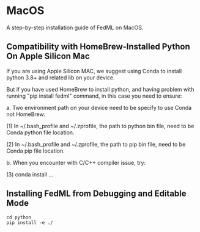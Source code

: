 # MacOS

A step-by-step installation guide of FedML on MacOS.

## Compatibility with HomeBrew-Installed Python On Apple Silicon Mac
If you are using Apple Silicon MAC, we suggest using Conda to install python 3.8+ and related lib on your device.

But if you have used HomeBrew to install python, and having problem with running "pip install fedml" command, in this case you need to ensure:

a. Two environment path on your device need to be specify to use Conda not HomeBrew:

(1)  In ~/.bash_profile and ~/.zprofile, the path to python bin file, need to be Conda python file location.

(2)  In ~/.bash_profile and ~/.zprofile, the path to pip bin file, need to be Conda pip file location.

b. When you encounter with C/C++ compiler issue, try:

(3) conda install …

## Installing FedML from Debugging and Editable Mode
```
cd python
pip install -e ./
```


<!-- On MacOS, the installation commands in conda environment is:
```
conda install mpi4py openmpi
```
About OpenMPI library installation for MPI, the reference is as follows: [https://docs.open-mpi.org/en/v5.0.x/installing-open-mpi/quickstart.html](https://docs.open-mpi.org/en/v5.0.x/installing-open-mpi/quickstart.html,)
For OpenMPI on MacOS, please review the following links:
[https://betterprogramming.pub/integrating-open-mpi-with-clion-on-apple-m1-76b7815c27f2](https://formulae.brew.sh/formula/open-mpi)
[https://formulae.brew.sh/formula/open-mpi](https://formulae.brew.sh/formula/open-mpi)

The above commands work properly in Linux environment.
For Windows/Mac OS (Intel)/Mac OS (M1), you may need to follow TensorFlow/Jax/MXNet official guidance to fix related installation issues. -->